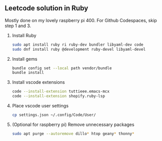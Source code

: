 ## Leetcode solution in Ruby
Mostly done on my lovely raspberry pi 400. For Github Codespaces, skip step 1 and 3.

1. Install Ruby
    ```sh
    sudo apt install ruby ri ruby-dev bundler libyaml-dev code
    sudo dnf install ruby @development ruby-devel libyaml-devel
    ```

2. Install gems
    ```sh
    bundle config set --local path vendor/bundle
    bundle install
    ```

3. Install vscode extensions
    ```sh
    code --install-extension tuttieee.emacs-mcx
    code --install-extension shopify.ruby-lsp
    ```

4. Place vscode user settings
    ```sh
    cp settings.json ~/.config/Code/User/
    ```

5. (Optional for raspberry pi) Remove unnecessary packages
    ```sh
    sudo apt purge --autoremove dillo* htop geany* thonny*
    ```
    